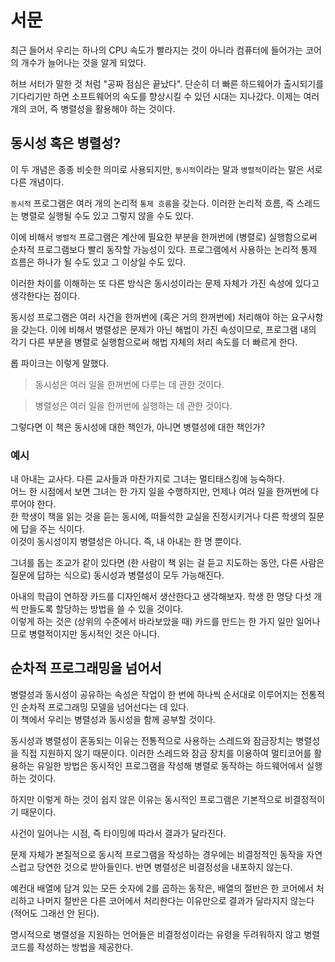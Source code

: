 # 서문

최근 들어서 우리는 하나의 CPU 속도가 빨라지는 것이 아니라 컴퓨터에 들어가는 코어의 개수가 늘어나는 것을 알게 되었다.

허브 서터가 말한 것 처럼 "공짜 점심은 끝났다". 단순히 더 빠른 하드웨어가 출시되기를 기다리기만 하면 소프트웨어의 속도를 향상시킬 수 있던 시대는 지나갔다. 이제는 여러 개의 코어, 즉 병렬성을 활용해야 하는 것이다.

## 동시성 혹은 병렬성?

이 두 개념은 종종 비슷한 의미로 사용되지만, `동시적`이라는 말과 `병렬적`이라는 말은 서로 다른 개념이다.

`동시적` 프로그램은 여러 개의 논리적 `통제 흐름`을 갖는다. 이러한 논리적 흐름, 즉 스레드는 병렬로 실행될 수도 있고 그렇지 않을 수도 있다.

이에 비해서 `병렬적` 프로그램은 계산에 필요한 부분을 한꺼번에 (병렬로) 실행함으로써 순차적 프로그램보다 빨리 동작할 가능성이 있다. 프로그램에서 사용하는 논리적 통제 흐름은 하나가 될 수도 있고 그 이상일 수도 있다.

이러한 차이를 이해하는 또 다른 방식은 동시성이라는 문제 자체가 가진 속성에 있다고 생각한다는 점이다.

동시성 프로그램은 여러 사건을 한꺼번에 (혹은 거의 한꺼번에) 처리해야 하는 요구사항을 갖는다. 이에 비해서 병렬성은 문제가 아닌 해법이 가진 속성이므로, 프로그램 내의 각기 다른 부분을 병렬로 실행함으로써 해법 자체의 처리 속도를 더 빠르게 한다.

롭 파이크는 이렇게 말했다.

> 동시성은 여러 일을 한꺼번에 다루는 데 관한 것이다.  

> 병렬성은 여러 일을 한꺼번에 실행하는 데 관한 것이다.

그렇다면 이 책은 동시성에 대한 책인가, 아니면 병렬성에 대한 책인가?

### 예시

내 아내는 교사다. 다른 교사들과 마찬가지로 그녀는 멀티태스킹에 능숙하다.  
어느 한 시점에서 보면 그녀는 한 가지 일을 수행하지만, 언제나 여러 일을 한꺼번에 다루어야 한다.  
한 학생이 책을 읽는 것을 듣는 동시에, 떠들석한 교실을 진정시키거나 다른 학생의 질문에 답을 주는 식이다.  
이것이 동시성이지 병렬성은 아니다. 즉, 내 아내는 한 명 뿐이다.

그녀를 돕는 조교가 같이 있다면 (한 사람이 책 읽는 걸 듣고 지도하는 동안, 다른 사람은 질문에 답하는 식으로) 동시성과 병렬성이 모두 가능해진다.

아내의 학급이 연하장 카드를 디자인해서 생산한다고 생각해보자. 학생 한 명당 다섯 개씩 만들도록 할당하는 방법을 쓸 수 있을 것이다.  
이렇게 하는 것은 (상위의 수준에서 바라보았을 때) 카드를 만드는 한 가지 일만 일어나므로 병렬적이지만 동시적인 것은 아니다.

## 순차적 프로그래밍을 넘어서

병렬성과 동시성이 공유하는 속성은 작업이 한 번에 하나씩 순서대로 이루어지는 전통적인 순차적 프로그래밍 모델을 넘어선다는 데 있다.  
이 책에서 우리는 병렬성과 동시성을 함께 공부할 것이다.

동시성과 병렬성이 혼동되는 이유는 전통적으로 사용하는 스레드와 잠금장치는 병렬성을 직접 지원하지 않기 때문이다. 이러한 스레드와 잠금 장치를 이용하여 멀티코어를 활용하는 유일한 방법은 동시적인 프로그램을 작성해 병렬로 동작하는 하드웨어에서 실행하는 것이다.

하지만 이렇게 하는 것이 쉽지 않은 이유는 동시적인 프로그램은 기본적으로 비결정적이기 때문이다.

사건이 일어나는 시점, 즉 타이밍에 따라서 결과가 달라진다.

문제 자체가 본질적으로 동시적 프로그램을 작성하는 경우에는 비결정적인 동작을 자연스럽고 당연한 것으로 받아들인다. 반면 병렬성은 비결정성을 내포하지 않는다.

예컨대 배열에 담겨 있는 모든 숫자에 2를 곱하는 동작은, 배열의 절반은 한 코어에서 처리하고 나머지 절반은 다른 코어에서 처리한다는 이유만으로 결과가 달라지지 않는다 (적어도 그래선 안 된다).

명시적으로 병렬성을 지원하는 언어들은 비결정성이라는 유령을 두려워하지 않고 병렬 코드를 작성하는 방법을 제공한다.